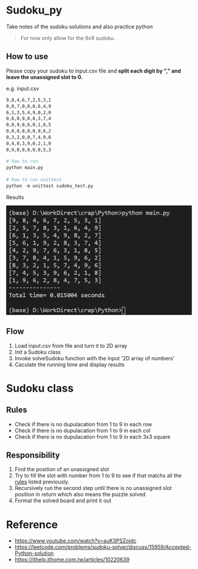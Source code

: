 # Sudoku_py
Take notes of the sudoku solutions and also practice python

> For now only allow for the 9x9 sudoku.

## How to use 
Please copy your sudoku to input.csv file and __split each digit by "," and leave the unassigned slot to 0.__

e.g. input.csv

```sh
9,8,4,6,7,2,5,3,1
0,0,7,0,0,0,6,4,9
6,1,3,5,4,9,0,2,0
0,6,0,9,0,8,3,7,4
0,0,9,0,6,0,1,8,5
0,0,8,0,0,0,9,6,2
0,3,2,0,0,7,4,9,6
0,4,0,3,9,0,2,1,0
0,9,0,0,0,0,0,5,3
```

```python
# how to run
python main.py

# how to run unittest
python -m unittest sudoku_test.py
```

Results

![sample image](./results/202202211046.jpg)

## Flow
1. Load input.csv from file and turn it to 2D array 
2. Init a Sudoku class
3. Invoke solveSudoku function with the input '2D array of numbers'
4. Caculate the running time and display results

# Sudoku class
## Rules
- Check if there is no dupulacation from 1 to 9 in each row
- Check if there is no dupulacation from 1 to 9 in each col
- Check if there is no dupulacation from 1 to 9 in each 3x3 square
## Responsibility
1. Find the position of an unassigned slot
2. Try to fill the slot with number from 1 to 9 to see if that matchs all the [rules](###Rules) listed previously. 
3. Recursively run the second step until there is no unassigned slot position in return which also means the puzzle solved
4. Format the solved board and print it out

# Reference
- https://www.youtube.com/watch?v=auK3PSZoidc
- https://leetcode.com/problems/sudoku-solver/discuss/15959/Accepted-Python-solution
- https://ithelp.ithome.com.tw/articles/10220639